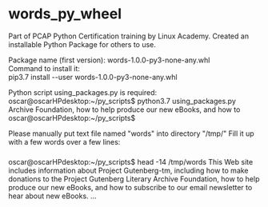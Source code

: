 # words_py_wheel
Part of PCAP Python Certification training by Linux Academy. Created an installable Python Package for others to use.

Package name (first version): words-1.0.0-py3-none-any.whl   
Command to install it:            
pip3.7 install --user words-1.0.0-py3-none-any.whl           

Python script using_packages.py is required:   
oscar@oscarHPdesktop:~/py_scripts$ python3.7 using_packages.py    
Archive Foundation, how to help produce our new eBooks, and how to   
oscar@oscarHPdesktop:~/py_scripts$    

Please manually put text file named "words" into directory "/tmp/"
Fill it up with a few words over a few lines:

###
oscar@oscarHPdesktop:~/py_scripts$ head -14 /tmp/words
This Web site includes information about Project Gutenberg-tm,
including how to make donations to the Project Gutenberg Literary
Archive Foundation, how to help produce our new eBooks, and how to
subscribe to our email newsletter to hear about new eBooks.
...
###



